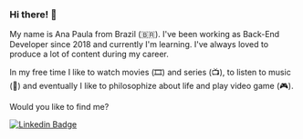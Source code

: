 ### Hi there! 👋

My name is Ana Paula from Brazil (🇧🇷). I've been working as Back-End Developer since 2018 and currently I'm learning. I've always loved to produce a lot of content during my career.

In my free time I like to watch movies (🎞️) and series (📺), to listen to music (🎵) and eventually I like to philosophize about life and play video game (:video_game:).

Would you like to find me?

[![Linkedin Badge](https://img.shields.io/badge/-LinkedIn-blue?style=flat-square&logo=Linkedin&logoColor=white&link=https://www.linkedin.com/in/ana-paula-l-7b857460)](https://www.linkedin.com/in/ana-paula-l-7b857460)
